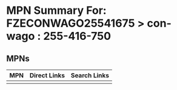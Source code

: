 



# MPN Summary For: FZECONWAGO25541675 > con-wago : 255-416-750

## MPNs
  

|MPN|Direct Links|Search Links|
| :--- | :--- | :--- |
||||
